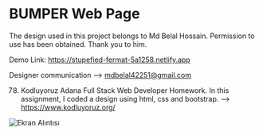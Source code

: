 # BUMPER Web Page
The design used in this project belongs to Md Belal Hossain. Permission to use has been obtained. Thank you to him.

Demo Link: https://stupefied-fermat-5a1258.netlify.app

Designer communication --> mdbelal42251@gmail.com

78. Kodluyoruz Adana Full Stack Web Developer Homework. In this assignment, I coded a design using html, css and bootstrap. --> https://www.kodluyoruz.org/


![Ekran Alıntısı](https://user-images.githubusercontent.com/75198130/106281639-8993c280-6250-11eb-80fa-5e2ce7311a02.PNG)

